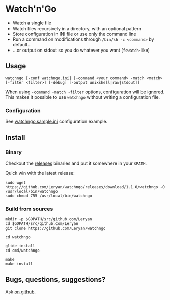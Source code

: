 # Watch'n'Go

 * Watch a single file
 * Watch files recursively in a directory, with an optional pattern
 * Store configuration in INI file or use only the command line
 * Run a command on modifications through `/bin/sh -c <command>` by default…
 * …or output on stdout so you do whatever you want (`fswatch`-like)

## Usage

```
watchngo [-conf watchngo.ini] [-command <your command> -match <match> [-filter <filter>] [-debug] [-output unixshell|raw|stdout]]
```

When using `-command -match -filter` options, configuration will be ignored. This makes it possible to use `watchngo` without writing a configuration file.

### Configuration

See [watchngo.sample.ini](watchngo.sample.ini) configuration example.

## Install

### Binary

Checkout the [releases](https://github.com/Leryan/watchngo/releases) binaries and put it somewhere in your `$PATH`.

Quick win with the latest release:

```
sudo wget https://github.com/Leryan/watchngo/releases/download/1.1.0/watchngo -O /usr/local/bin/watchngo
sudo chmod 755 /usr/local/bin/watchngo
```

### Build from sources

```
mkdir -p $GOPATH/src/github.com/Leryan
cd $GOPATH/src/github.com/Leryan
git clone https://github.com/Leryan/watchngo

cd watchngo

glide install
cd cmd/watchngo

make
make install
```

## Bugs, questions, suggestions?

Ask [on github](https://github.com/Leryan/watchngo/issues).
